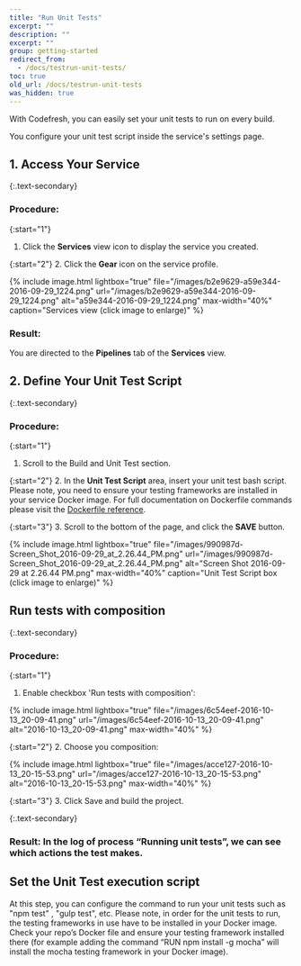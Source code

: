 ```yaml
---
title: "Run Unit Tests"
excerpt: ""
description: ""
excerpt: ""
group: getting-started
redirect_from:
  - /docs/testrun-unit-tests/
toc: true
old_url: /docs/testrun-unit-tests
was_hidden: true
---
```

With Codefresh, you can easily set your unit tests to run on every build.

You configure your unit test script inside the service's settings page.

## 1. Access Your Service

{:.text-secondary}
### **Procedure**:

{:start="1"}
1. Click the **Services** view icon to display the service you created.
 
{:start="2"}
2. Click the **Gear** icon on the service profile.

{% include image.html 
lightbox="true" 
file="/images/b2e9629-a59e344-2016-09-29_1224.png" 
url="/images/b2e9629-a59e344-2016-09-29_1224.png"
alt="a59e344-2016-09-29_1224.png"
max-width="40%"
caption="Services view (click image to enlarge)"
%}

### **Result**:
You are directed to the **Pipelines** tab of the **Services** view.

## 2. Define Your Unit Test Script

{:.text-secondary}
### **Procedure**:

{:start="1"}
1. Scroll to the Build and Unit Test section.

{:start="2"}
2. In the **Unit Test Script** area, insert your unit test bash script.
Please note,  you need to ensure your testing frameworks are installed in your service Docker image. For full documentation on Dockerfile commands please visit the [Dockerfile reference](https://docs.docker.com/engine/reference/builder/).

{:start="3"}
3. Scroll to the bottom of the page, and click the **SAVE** button.

{% include image.html 
lightbox="true" 
file="/images/990987d-Screen_Shot_2016-09-29_at_2.26.44_PM.png" 
url="/images/990987d-Screen_Shot_2016-09-29_at_2.26.44_PM.png"
alt="Screen Shot 2016-09-29 at 2.26.44 PM.png"
max-width="40%"
caption="Unit Test Script box (click image to enlarge)"
%}

## Run tests with composition

{:.text-secondary}
### **Procedure**:

{:start="1"}
1. Enable checkbox 'Run tests with composition':

{% include image.html 
lightbox="true" 
file="/images/6c54eef-2016-10-13_20-09-41.png" 
url="/images/6c54eef-2016-10-13_20-09-41.png"
alt="2016-10-13_20-09-41.png"
max-width="40%"
%}

{:start="2"}
2. Choose you composition:

{% include image.html 
lightbox="true" 
file="/images/acce127-2016-10-13_20-15-53.png" 
url="/images/acce127-2016-10-13_20-15-53.png"
alt="2016-10-13_20-15-53.png"
max-width="40%"
%}

{:start="3"}
3. Click Save and build the project.

{:.text-secondary}
### **Result**: In the log of process “Running unit tests”, we can see which actions the test makes.

## Set the Unit Test execution script
At this step, you can configure the command to run your unit tests such as "npm test" , "gulp test", etc. Please note, in order for the unit tests to run, the testing frameworks in use have to be installed in your Docker image. Check your repo’s Docker file and ensure your testing framework installed there (for example adding the command “RUN npm install -g mocha” will install the mocha testing framework in your Docker image).
